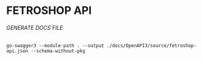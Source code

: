 # FETROSHOP API

###### GENERATE DOCS FILE
`go-swagger3 --module-path . --output ./docs/OpenAPI3/source/fetroshop-api.json --schema-without-pkg`